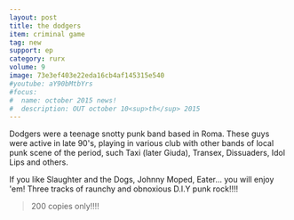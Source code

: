 ```yaml
---
layout: post
title: the dodgers
item: criminal game
tag: new
support: ep
category: rurx
volume: 9
image: 73e3ef403e22eda16cb4af145315e540
#youtube: aY90bMtbYrs
#focus:
#  name: october 2015 news!
#  description: OUT october 10<sup>th</sup> 2015
---
```


Dodgers were a teenage snotty punk band based in Roma. These guys were active in late 90's, playing in various club with other bands of local punk scene of the period, such Taxi (later Giuda), Transex, Dissuaders, Idol Lips and others.

If you like Slaughter and the Dogs, Johnny Moped, Eater... you will enjoy 'em!
Three tracks of raunchy and obnoxious D.I.Y punk rock!!!!

> 200 copies only!!!!

